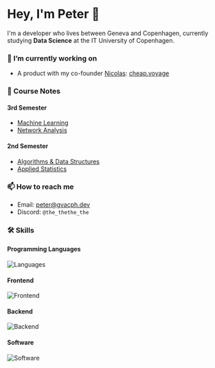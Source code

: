 # Hey, I'm Peter 👋

I'm a developer who lives between Geneva and Copenhagen, currently studying **Data Science** at the IT University of Copenhagen.

### 🌱 I’m currently working on
- A product with my co-founder [Nicolas](https://github.com/niclejeune): [cheap.voyage](https://cheap.voyage)

### 📝 Course Notes

#### 3rd Semester

- [Machine Learning](https://github.com/pe-ia/machine-learning-topics)
- [Network Analysis](https://quizlet.com/dk/992592950/network-analysis-overview-flash-cards/)

#### 2nd Semester
- [Algorithms & Data Structures](https://github.com/pe-ia/Algorithms-Data-Structures-Exam-Notes)
- [Applied Statistics](https://github.com/pe-ia/Applied-Statistics-2024-Exam-Notes)

### 📫 How to reach me
- Email: [peter@gvacph.dev](mailto:peter@gvacph.dev)
- Discord: `@the_thethe_the`

### 🛠️ Skills

#### Programming Languages
![Languages](https://skillicons.dev/icons?i=python,r,java,kotlin,js,ts,php)

#### Frontend
![Frontend](https://skillicons.dev/icons?i=html,css,tailwind,bootstrap,react,latex)

#### Backend
![Backend](https://skillicons.dev/icons?i=nextjs,laravel,django,docker,postgres,mongodb)

#### Software
![Software](https://skillicons.dev/icons?i=idea,phpstorm,pycharm,vscode,ps,ai,pr)
